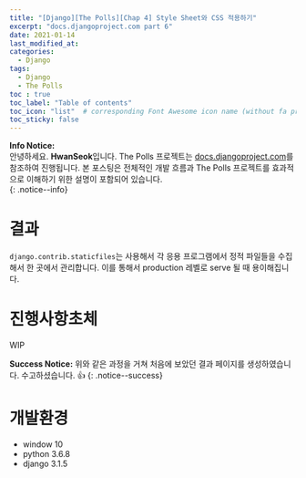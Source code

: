 ```yaml
---
title: "[Django][The Polls][Chap 4] Style Sheet와 CSS 적용하기"
excerpt: "docs.djangoproject.com part 6"
date: 2021-01-14
last_modified_at: 
categories:
  - Django
tags:
  - Django
  - The Polls
toc : true
toc_label: "Table of contents"
toc_icon: "list"  # corresponding Font Awesome icon name (without fa prefix)
toc_sticky: false
---
```


**Info Notice:**  
안녕하세요. **HwanSeok**입니다. The Polls 프로젝트는 [docs.djangoproject.com][1]를 참조하여 진행됩니다. 본 포스팅은 전체적인 개발 흐름과 The Polls 프로젝트를 효과적으로 이해하기 위한 설명이 포함되어 있습니다.  
{: .notice--info}

# 결과

`django.contrib.staticfiles`는 사용해서 각 응용 프로그램에서 정적 파일들을 수집해서 한 곳에서 관리합니다. 이를 통해서 production 레벨로 serve 될 때 용이해집니다.  

# 진행사항초체

WIP

**Success Notice:**
위와 같은 과정을 거쳐 처음에 보았던 결과 페이지를 생성하였습니다. 수고하셨습니다. :+1:
{: .notice--success}


# 개발환경

- window 10
- python 3.6.8
- django 3.1.5

[1]: https://docs.djangoproject.com/ko/3.1/intro/
